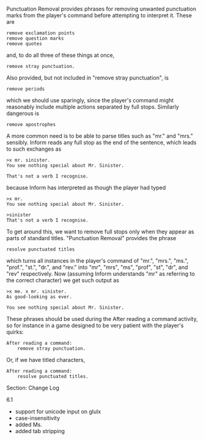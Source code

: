 Punctuation Removal provides phrases for removing unwanted punctuation marks from the player's command before attempting to interpret it. These are

	remove exclamation points
	remove question marks
	remove quotes

and, to do all three of these things at once,

	remove stray punctuation.

Also provided, but not included in "remove stray punctuation", is

	remove periods

which we should use sparingly, since the player's command might reasonably include multiple actions separated by full stops. Similarly dangerous is

	remove apostrophes

A more common need is to be able to parse titles such as "mr." and "mrs." sensibly. Inform reads any full stop as the end of the sentence, which leads to such exchanges as

	>x mr. sinister.
	You see nothing special about Mr. Sinister.

	That's not a verb I recognise.

because Inform has interpreted as though the player had typed

	>x mr.
	You see nothing special about Mr. Sinister.
	
	>sinister
	That's not a verb I recognise.

To get around this, we want to remove full stops only when they appear as parts of standard titles. "Punctuation Removal" provides the phrase

	resolve punctuated titles
	
which turns all instances in the player's command of "mr.", "mrs.", "ms.", "prof.", "st.", "dr.", and "rev." into "mr", "mrs", "ms", "prof", "st", "dr", and "rev" respectively. Now (assuming Inform understands "mr" as referring to the correct character) we get such output as

	>x me. x mr. sinister.
	As good-looking as ever.

	You see nothing special about Mr. Sinister.

These phrases should be used during the After reading a command activity, so for instance in a game designed to be very patient with the player's quirks:

	After reading a command:
		remove stray punctuation.

Or, if we have titled characters,

	After reading a command:
		resolve punctuated titles.

Section: Change Log

6.1
- support for unicode input on glulx
- case-insensitivity
- added Ms.
- added tab stripping

